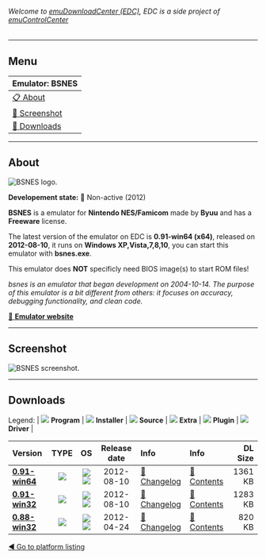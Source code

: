###### Welcome to [emuDownloadCenter (EDC)](https://github.com/PhoenixInteractiveNL/emuDownloadCenter/wiki/), EDC is a side project of [emuControlCenter](https://github.com/PhoenixInteractiveNL/emuControlCenter/wiki/)
***
## Menu
| **Emulator: BSNES** |
|:---------|
| [:clipboard: About](#about) |
| [:sunrise: Screenshot](#screenshot) |
| [:floppy_disk: Downloads](#downloads) |
***
## About
![](https://github.com/PhoenixInteractiveNL/emuDownloadCenter/wiki/images_emulator/bsnes_logo_200.jpg "BSNES logo.")

**Developement state:** :red_circle: Non-active (2012)

**BSNES** is a emulator for **Nintendo NES/Famicom** made by **Byuu** and has a **Freeware** license.

The latest version of the emulator on EDC is **0.91-win64 (x64)**, released on **2012-08-10**, it runs on **Windows XP,Vista,7,8,10**, you can start this emulator with **bsnes.exe**.

This emulator does **NOT** specificly need BIOS image(s) to start ROM files!

_bsnes is an emulator that began development on 2004-10-14. The purpose of this emulator is a bit different from others: it focuses on accuracy, debugging functionality, and clean code._

[:link: **Emulator website**](http://byuu.org/)
***
## Screenshot
![](https://raw.githubusercontent.com/PhoenixInteractiveNL/emuDownloadCenter/master/hooks/bsnes/emulator_screen_01.jpg "BSNES screenshot.")
***
## Downloads
Legend:
| ![](https://raw.githubusercontent.com/wiki/PhoenixInteractiveNL/emuDownloadCenter/images_misc/icon_program_24.png) **Program** | 
![](https://raw.githubusercontent.com/wiki/PhoenixInteractiveNL/emuDownloadCenter/images_misc/icon_installer_24.png) **Installer** | 
![](https://raw.githubusercontent.com/wiki/PhoenixInteractiveNL/emuDownloadCenter/images_misc/icon_source_code_24.png) **Source** | 
![](https://raw.githubusercontent.com/wiki/PhoenixInteractiveNL/emuDownloadCenter/images_misc/icon_extra_24.png) **Extra** | 
![](https://raw.githubusercontent.com/wiki/PhoenixInteractiveNL/emuDownloadCenter/images_misc/icon_plugin_24.png) **Plugin** | 
![](https://raw.githubusercontent.com/wiki/PhoenixInteractiveNL/emuDownloadCenter/images_misc/icon_driver_24.png) **Driver** | 


| Version  | TYPE | OS | Release date  | Info       | Info       | DL Size    |
|:---------|:----:|:--:|:-------------:|:-----------|:-----------|-----------:|
| [**0.91-win64**](https://github.com/PhoenixInteractiveNL/edc-repo0005/raw/master/bsnes/0.91-win64.7z) | ![](https://raw.githubusercontent.com/wiki/PhoenixInteractiveNL/emuDownloadCenter/images_misc/icon_program_24.png) | ![](https://raw.githubusercontent.com/wiki/PhoenixInteractiveNL/emuDownloadCenter/images_misc/logo_windows_24.png)![](https://raw.githubusercontent.com/wiki/PhoenixInteractiveNL/emuDownloadCenter/images_misc/icon_64-bit_24.png) | 2012-08-10 | [:page_facing_up: Changelog](https://github.com/PhoenixInteractiveNL/edc-repo0005/blob/master/bsnes/0.91-win64_changelog.txt) | [:mag_right: Contents](https://github.com/PhoenixInteractiveNL/edc-repo0005/blob/master/bsnes/0.91-win64_contents.txt) | 1361 KB |
| [**0.91-win32**](https://github.com/PhoenixInteractiveNL/edc-repo0005/raw/master/bsnes/0.91-win32.7z) | ![](https://raw.githubusercontent.com/wiki/PhoenixInteractiveNL/emuDownloadCenter/images_misc/icon_program_24.png) | ![](https://raw.githubusercontent.com/wiki/PhoenixInteractiveNL/emuDownloadCenter/images_misc/logo_windows_24.png)![](https://raw.githubusercontent.com/wiki/PhoenixInteractiveNL/emuDownloadCenter/images_misc/icon_32-bit_24.png) | 2012-08-10 | [:page_facing_up: Changelog](https://github.com/PhoenixInteractiveNL/edc-repo0005/blob/master/bsnes/0.91-win32_changelog.txt) | [:mag_right: Contents](https://github.com/PhoenixInteractiveNL/edc-repo0005/blob/master/bsnes/0.91-win32_contents.txt) | 1283 KB |
| [**0.88-win32**](https://github.com/PhoenixInteractiveNL/edc-repo0005/raw/master/bsnes/0.88-win32.7z) | ![](https://raw.githubusercontent.com/wiki/PhoenixInteractiveNL/emuDownloadCenter/images_misc/icon_program_24.png) | ![](https://raw.githubusercontent.com/wiki/PhoenixInteractiveNL/emuDownloadCenter/images_misc/logo_windows_24.png)![](https://raw.githubusercontent.com/wiki/PhoenixInteractiveNL/emuDownloadCenter/images_misc/icon_32-bit_24.png) | 2012-04-24 | [:page_facing_up: Changelog](https://github.com/PhoenixInteractiveNL/edc-repo0005/blob/master/bsnes/0.88-win32_changelog.txt) | [:mag_right: Contents](https://github.com/PhoenixInteractiveNL/edc-repo0005/blob/master/bsnes/0.88-win32_contents.txt) | 820 KB |

[:arrow_backward: Go to platform listing](https://github.com/PhoenixInteractiveNL/emuDownloadCenter/wiki/EDC-Platform-List)
